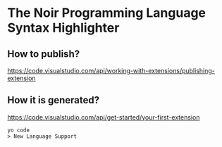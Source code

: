 # The Noir Programming Language Syntax Highlighter

## How to publish?

https://code.visualstudio.com/api/working-with-extensions/publishing-extension

## How it is generated?

https://code.visualstudio.com/api/get-started/your-first-extension

```
yo code
> New Language Support
```